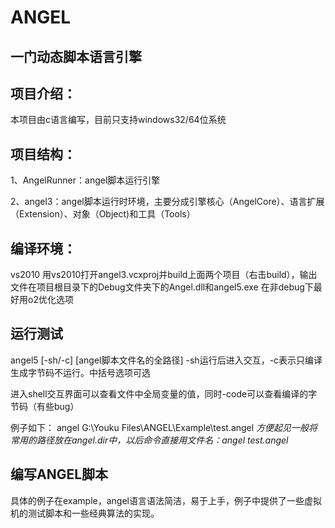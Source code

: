 # ANGEL


## 一门动态脚本语言引擎

## 项目介绍：
本项目由c语言编写，目前只支持windows32/64位系统

## 项目结构：
1、AngelRunner：angel脚本运行引擎

2、angel3：angel脚本运行时环境，主要分成引擎核心（AngelCore）、语言扩展（Extension）、对象（Object)和工具（Tools）

## 编译环境：
vs2010 用vs2010打开angel3.vcxproj并build上面两个项目（右击build），输出文件在项目根目录下的Debug文件夹下的Angel.dll和angel5.exe
在非debug下最好用o2优化选项


## 运行测试
angel5 [-sh/-c] [angel脚本文件名的全路径] -sh运行后进入交互，-c表示只编译生成字节码不运行。中括号选项可选

进入shell交互界面可以查看文件中全局变量的值，同时-code可以查看编译的字节码（有些bug）


例子如下：
angel G:\Youku Files\ANGEL\Example\test.angel
*方便起见一般将常用的路径放在angel.dir中，以后命令直接用文件名：angel test.angel*

## 编写ANGEL脚本
具体的例子在example，angel语言语法简洁，易于上手，例子中提供了一些虚拟机的测试脚本和一些经典算法的实现。
